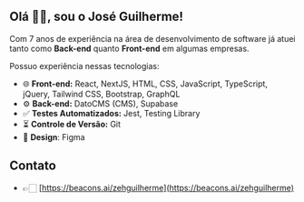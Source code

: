 ## Olá 👋🏻, sou o José Guilherme!

Com 7 anos de experiência na área de desenvolvimento de software já atuei tanto como **Back-end** quanto **Front-end** em algumas empresas. <br>

Possuo experiência nessas tecnologias:
  - 🌐 **Front-end:** React, NextJS, HTML, CSS, JavaScript, TypeScript, jQuery, Tailwind CSS, Bootstrap, GraphQL
  - ⚙️ **Back-end:** DatoCMS (CMS), Supabase
  - ✅ **Testes Automatizados:** Jest, Testing Library
  - ⏳ **Controle de Versão:** Git
  - 🎨 **Design**: Figma

## Contato

- 👉🏻 [https://beacons.ai/zehguilherme](https://beacons.ai/zehguilherme)
